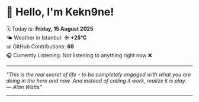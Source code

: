 # 👋 Hello, I'm Kekn9ne!

🗓️ Today is: **Friday, 15 August 2025**  
🌤️ Weather in Istanbul: **☀️   +25°C**  
📊 GitHub Contributions: **69**  
🎧 Currently Listening: Not listening to anything right now ❌

---

_"This is the real secret of life - to be completely engaged with what you are doing in the here and now. And instead of calling it work, realize it is play. — *Alan Watts*"_

---

